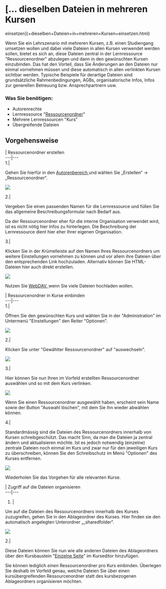 #  [... dieselben Dateien in mehreren Kursen
einsetzen](+dieselben+Dateien+in+mehreren+Kursen+einsetzen.html)

Wenn Sie ein Lehrszenario mit mehreren Kursen, z.B. einen Studiengang umsetzen
wollen und dabei viele Dateien in allen Kursen verwendet werden sollen, bietet
es sich an, diese Dateien zentral in der Lernressource "Ressourcenordner"
abzulegen und dann in den gewünschten Kursen einzubinden. Das hat den Vorteil,
dass Sie Änderungen an den Dateien nur einmal vornehmen müssen und diese
automatisch in allen verlinkten Kursen sichtbar werden. Typische Beispiele für
derartige Dateien sind grundsätzliche Rahmenbedingungen, AGBs,
organisatorische Infos, Infos zur generellen Betreuung bzw. Ansprechpartnern
usw.

### Was Sie benötigen:

  * Autorenrechte
  * Lernressource "[Ressourcenordner](Kurseinstellungen.html)"
  * Mehrere Lernressourcen "Kurs"
  * Übergreifende Dateien

## Vorgehensweise

  
| Ressourcenordner erstellen  
---|---  
1.|

Gehen Sie hierfür in den [Autorenbereich ](Autorenbereich.html)und wählen Sie
„Erstellen“ -> „Ressourcenordner“.

![](../../download/attachments/590041/Ressourcenordner_erstellen%EF%B9%96version=1&modificationDate=1515954985000&api=v2.jpg)  
  
2.|

Vergeben Sie einen passenden Namen für die Lernressource und füllen Sie das
allgemeine Beschreibungsformular nach Bedarf aus.

Da der Ressourcenordner eher für die interne Organisation verwendet wird, ist
es nicht nötig hier Infos zu hinterlegen. Die Beschreibung der Lernressource
dient hier eher Ihrer eigenen Organisation.  
  
3.|

Klicken Sie in der Krümelleiste auf den Namen Ihres Ressourcenordners um
weitere Einstellungen vornehmen zu können und vor allem ihre Dateien über den
entsprechenden Link hochzuladen. Alternativ können Sie HTML-Dateien hier auch
direkt erstellen.

![](../../download/attachments/590041/13_dieselben_Dateien.png)

Nutzen Sie [WebDAV, ](Einsatz+von+WebDAV.html)wenn Sie viele Dateien hochladen
wollen.  
  
  
| Ressourcenordner in Kurse einbinden  
---|---  
1.|

Öffnen Sie den gewünschten Kurs und wählen Sie in der "Administration" im
Untermenü "Einstellungen" den Reiter "Optionen".

![](../../download/attachments/590041/13_dieselben_Dateien_einbinden.png)  
  
2.|

Klicken Sie unter "Gewählter Ressourcenordner" auf "auswechseln".

![](../../download/attachments/590041/Ressourcenordner_wechseln.png)  
  
3.|

Hier können Sie nun Ihren im Vorfeld erstellten Ressourcenordner auswählen und
so mit dem Kurs verlinken.

![](../../download/attachments/590041/referenzierbaren_Ressourcenordner_suchen.png)

Wenn Sie einen Ressourcenordner ausgewählt haben, erscheint sein Name sowie
der Button "Auswahl löschen", mit dem Sie ihn wieder abwählen können.  
  
4.|

Standardmässig sind die Dateien des Ressourcenordners innerhalb von Kursen
schreibgeschützt. Das macht Sinn, da man die Dateien ja zentral ändern und
aktualisieren möchte. Ist es jedoch notwendig (einzelne) zentrale Dateien noch
einmal im Kurs und zwar nur für den jeweiligen Kurs zu überschreiben, können
Sie den Schreibschutz im Menü "Optionen" des Kurses entfernen.

![](../../download/attachments/590041/Ressourcenordner%20%C3%A4ndern.png)  
  
Wiederholen Sie das Vorgehen für alle relevanten Kurse.

  
| Zugriff auf die Dateien organisieren  
---|---  
1. | 

Um auf die Dateien des Ressourcenordners innerhalb des Kurses zuzugreifen,
gehen Sie in den Ablageordner des Kurses. Hier finden sie den automatisch
angelegten Unterordner „_sharedfolder“.

![](../../download/attachments/590041/13_dieselben_Dateien_shared.png)  
  
2.|

Diese Dateien können Sie nun wie alle anderen Dateien des Ablageordners über
den Kursbaustein "[Einzelne Seite](Wissensvermittlung.html)" im Kurseditor
hinzufügen.  
  
Sie können lediglich _einen_ Ressourcenordner pro Kurs einbinden. Überlegen
Sie deshalb im Vorfeld genau, welche Dateien Sie über einen kursübergreifenden
Ressourcenordner statt des kursbezogenen Ablageordners organisieren möchten.

  

